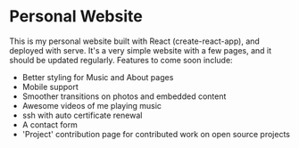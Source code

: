 # Personal Website

This is my personal website built with React (create-react-app), and deployed with serve.
It's a very simple website with a few pages, and it should be updated regularly.
Features to come soon include:

* Better styling for Music and About pages
* Mobile support
* Smoother transitions on photos and embedded content
* Awesome videos of me playing music
* ssh with auto certificate renewal
* A contact form
* 'Project' contribution page for contributed work on open source projects
